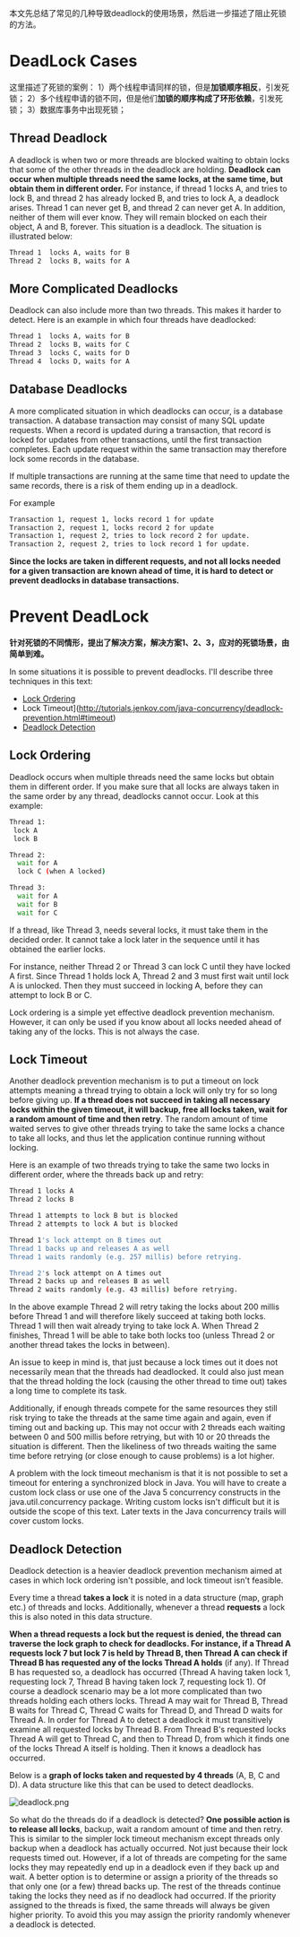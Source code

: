 本文先总结了常见的几种导致deadlock的使用场景，然后进一步描述了阻止死锁的方法。

# DeadLock Cases

这里描述了死锁的案例：
1）两个线程申请同样的锁，但是**加锁顺序相反**，引发死锁；
2）多个线程申请的锁不同，但是他们**加锁的顺序构成了环形依赖**，引发死锁；
3）数据库事务中出现死锁；

## Thread Deadlock

A deadlock is when two or more threads are blocked waiting to obtain locks that some of the other threads in the deadlock are holding. **Deadlock can occur when multiple threads need the same locks, at the same time, but obtain them in different order.**
For instance, if thread 1 locks A, and tries to lock B, and thread 2 has already locked B, and tries to lock A, a deadlock arises. Thread 1 can never get B, and thread 2 can never get A. In addition, neither of them will ever know. They will remain blocked on each their object, A and B, forever. This situation is a deadlock.
The situation is illustrated below:

```bash
Thread 1  locks A, waits for B
Thread 2  locks B, waits for A
```

## More Complicated Deadlocks

Deadlock can also include more than two threads. This makes it harder to detect. Here is an example in which four threads have deadlocked:

```bash
Thread 1  locks A, waits for B
Thread 2  locks B, waits for C
Thread 3  locks C, waits for D
Thread 4  locks D, waits for A
```

## Database Deadlocks

A more complicated situation in which deadlocks can occur, is a database transaction. A database transaction may consist of many SQL update requests. When a record is updated during a transaction, that record is locked for updates from other transactions, until the first transaction completes. Each update request within the same transaction may therefore lock some records in the database.

If multiple transactions are running at the same time that need to update the same records, there is a risk of them ending up in a deadlock.

For example

```bash
Transaction 1, request 1, locks record 1 for update
Transaction 2, request 1, locks record 2 for update
Transaction 1, request 2, tries to lock record 2 for update.
Transaction 2, request 2, tries to lock record 1 for update.
```
**Since the locks are taken in different requests, and not all locks needed for a given transaction are known ahead of time, it is hard to detect or prevent deadlocks in database transactions.**

# Prevent DeadLock


**针对死锁的不同情形，提出了解决方案，解决方案1、2、3，应对的死锁场景，由简单到难。**

In some situations it is possible to prevent deadlocks. I'll describe three techniques in this text:

- [Lock Ordering](http://tutorials.jenkov.com/java-concurrency/deadlock-prevention.html#ordering)
- Lock Timeout](http://tutorials.jenkov.com/java-concurrency/deadlock-prevention.html#timeout)
-  [Deadlock Detection](http://tutorials.jenkov.com/java-concurrency/deadlock-prevention.html#detection)

## Lock Ordering

Deadlock occurs when multiple threads need the same locks but obtain them in different order.
If you make sure that all locks are always taken in the same order by any thread, deadlocks cannot occur. Look at this example:

```bash
Thread 1:
 lock A 
 lock B

Thread 2:
  wait for A
  lock C (when A locked)

Thread 3:
  wait for A
  wait for B
  wait for C
```
If a thread, like Thread 3, needs several locks, it must take them in the decided order. It cannot take a lock later in the sequence until it has obtained the earlier locks.

For instance, neither Thread 2 or Thread 3 can lock C until they have locked A first. Since Thread 1 holds lock A, Thread 2 and 3 must first wait until lock A is unlocked. Then they must succeed in locking A, before they can attempt to lock B or C.

Lock ordering is a simple yet effective deadlock prevention mechanism. However, it can only be used if you know about all locks needed ahead of taking any of the locks. This is not always the case.

## Lock Timeout

Another deadlock prevention mechanism is to put a timeout on lock attempts meaning a thread trying to obtain a lock will only try for so long before giving up. **If a thread does not succeed in taking all necessary locks within the given timeout, it will backup, free all locks taken, wait for a random amount of time and then retry**. The random amount of time waited serves to give other threads trying to take the same locks a chance to take all locks, and thus let the application continue running without locking.

Here is an example of two threads trying to take the same two locks in different order, where the threads back up and retry:

```bash
Thread 1 locks A
Thread 2 locks B

Thread 1 attempts to lock B but is blocked
Thread 2 attempts to lock A but is blocked

Thread 1's lock attempt on B times out
Thread 1 backs up and releases A as well
Thread 1 waits randomly (e.g. 257 millis) before retrying.

Thread 2's lock attempt on A times out
Thread 2 backs up and releases B as well
Thread 2 waits randomly (e.g. 43 millis) before retrying.
```
In the above example Thread 2 will retry taking the locks about 200 millis before Thread 1 and will therefore likely succeed at taking both locks. Thread 1 will then wait already trying to take lock A. When Thread 2 finishes, Thread 1 will be able to take both locks too (unless Thread 2 or another thread takes the locks in between).

An issue to keep in mind is, that just because a lock times out it does not necessarily mean that the threads had deadlocked. It could also just mean that the thread holding the lock (causing the other thread to time out) takes a long time to complete its task.

Additionally, if enough threads compete for the same resources they still risk trying to take the threads at the same time again and again, even if timing out and backing up. This may not occur with 2 threads each waiting between 0 and 500 millis before retrying, but with 10 or 20 threads the situation is different. Then the likeliness of two threads waiting the same time before retrying (or close enough to cause problems) is a lot higher.

A problem with the lock timeout mechanism is that it is not possible to set a timeout for entering a synchronized block in Java. You will have to create a custom lock class or use one of the Java 5 concurrency constructs in the java.util.concurrency package. Writing custom locks isn't difficult but it is outside the scope of this text. Later texts in the Java concurrency trails will cover custom locks.

## Deadlock Detection

Deadlock detection is a heavier deadlock prevention mechanism aimed at cases in which lock ordering isn't possible, and lock timeout isn't feasible.

Every time a thread **takes a lock** it is noted in a data structure (map, graph etc.) of threads and locks. Additionally, whenever a thread **requests** a lock this is also noted in this data structure.

**When a thread requests a lock but the request is denied, the thread can traverse the lock graph to check for deadlocks. For instance, if a Thread A requests lock 7 but lock 7 is held by Thread B, then Thread A can check if Thread B has requested any of the locks Thread A holds** (if any). If Thread B has requested so, a deadlock has occurred (Thread A having taken lock 1, requesting lock 7, Thread B having taken lock 7, requesting lock 1).
Of course a deadlock scenario may be a lot more complicated than two threads holding each others locks. Thread A may wait for Thread B, Thread B waits for Thread C, Thread C waits for Thread D, and Thread D waits for Thread A. In order for Thread A to detect a deadlock it must transitively examine all requested locks by Thread B. From Thread B's requested locks Thread A will get to Thread C, and then to Thread D, from which it finds one of the locks Thread A itself is holding. Then it knows a deadlock has occurred.

Below is a **graph of locks taken and requested by 4 threads** (A, B, C and D). A data structure like this that can be used to detect deadlocks.

![deadlock.png](assets/deadlock.png)




So what do the threads do if a deadlock is detected?
**One possible action is to release all locks**, backup, wait a random amount of time and then retry. This is similar to the simpler lock timeout mechanism except threads only backup when a deadlock has actually occurred. Not just because their lock requests timed out. However, if a lot of threads are competing for the same locks they may repeatedly end up in a deadlock even if they back up and wait.
A better option is to determine or assign a priority of the threads so that only one (or a few) thread backs up. The rest of the threads continue taking the locks they need as if no deadlock had occurred. If the priority assigned to the threads is fixed, the same threads will always be given higher priority. To avoid this you may assign the priority randomly whenever a deadlock is detected.

